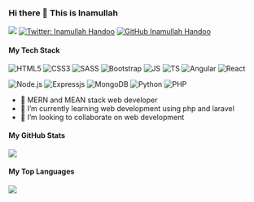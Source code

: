 ### Hi there 👋 This is Inamullah

![](https://komarev.com/ghpvc/?username=inamullah-handoo&color=brightgreen)
[![Twitter: Inamullah Handoo](https://img.shields.io/twitter/follow/InamullahJavaid?style=social)](https://twitter.com/InamullahJavaid)
[![GitHub Inamullah Handoo](https://img.shields.io/github/followers/inamullah-handoo?label=follow&style=social)](https://github.com/inamullah-handoo)

#### My Tech Stack
<img alt="HTML5" src="https://img.shields.io/badge/HTML5-DD4B25?logo=html5&logoColor=white&style=flat" /> <img alt="CSS3" src="https://img.shields.io/badge/CSS3-254BDD?logo=css3&logoColor=white&style=flat" /> <img alt="SASS" src="https://img.shields.io/badge/SASS-C76494?logo=sass&logoColor=white&style=flat" /> <img alt="Bootstrap" src="https://img.shields.io/badge/Bootstrap-563D7C?logo=bootstrap&logoColor=white&style=flat" /> <img alt="JS" src="https://img.shields.io/badge/JavaScript-EFD81D?logo=javascript&logoColor=white&style=flat" /> <img alt="TS" src="https://img.shields.io/badge/TypeScript-2F74C0?logo=typescript&logoColor=white&style=flat" /> <img alt="Angular" src="https://img.shields.io/badge/Angular-BD002E?logo=angular&logoColor=white&style=flat" /> <img alt="React" src="https://img.shields.io/badge/React-61DAFB?logo=react&logoColor=white&style=flat" />

<img alt="Node.js" src="https://img.shields.io/badge/Node.js-3E863D?logo=nodejs&logoColor=white&style=flat" /> <img alt="Expressjs" src="https://img.shields.io/badge/Express.js-2B2B2B?logo=express&logoColor=white&style=flat" /> <img alt="MongoDB" src="https://img.shields.io/badge/MongoDb-429543?logo=mongodb&logoColor=white&style=flat" /> <img alt="Python" src="https://img.shields.io/badge/Python-356A97?logo=python&logoColor=white&style=flat" /> <img alt="PHP" src="https://img.shields.io/badge/PHP-7176ae?logo=php&logoColor=white&style=flat" /> 

- 🔭 MERN and MEAN stack web developer
- 🌱 I’m currently learning web development using php and laravel
- 👯 I’m looking to collaborate on web development

#### My GitHub Stats

![](https://github-readme-stats.vercel.app/api?username=inamullah-handoo&show_icons=true&icon_color=79ff97&text_color=9f9f9f&bg_color=151515&title_color=2cb020&count_private=true)

#### My Top Languages
[![](https://github-readme-stats.vercel.app/api/top-langs/?username=inamullah-handoo&layout=compact)](https://github.com/anuraghazra/github-readme-stats)
